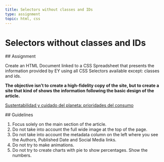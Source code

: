 ```yaml
---
title: Selectors without classes and IDs
type: assignment
topic: html, css
---
```


# Selectors without classes and IDs

## Assignment

Create an HTML Document linked to a CSS Spreadsheet that presents the information provided by EY using all CSS Selectors available except: classes and ids.

**The objective isn’t to create a high-fidelity copy of the site, but to create a site that kind of shows the information following the basic design of the article.**

[Sustentabilidad y cuidado del planeta: prioridades del consumo](https://www.ey.com/es_co/consumer-products-retail/sustentabilidad-cuidado-planeta-prioridades-consumo)

## Guidelines

1. Focus solely on the main section of the article.
2. Do not take into account the full wide image at the top of the page.
3. Do not take into account the metadata column on the left where you see the Authors, Published Date and Social Media links.
4. Do not try to make animations.
5. Do not try to create charts with pie to show percentages. Show the numbers.
